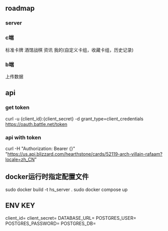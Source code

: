 ## roadmap
### server
### c端
标准卡牌
酒馆战棋
资讯
我的(自定义卡组，收藏卡组，历史记录)
### b端
上传数据
## api 

### get token
curl -u {client_id}:{client_secret} -d grant_type=client_credentials https://oauth.battle.net/token

### api with token
curl -H "Authorization: Bearer {}" "https://us.api.blizzard.com/hearthstone/cards/52119-arch-villain-rafaam?locale=zh_CN"

## docker运行时指定配置文件
sudo docker build -t hs_server .
sudo docker compose up

## ENV KEY
client_id=
client_secret=
DATABASE_URL=
POSTGRES_USER=
POSTGRES_PASSWORD=
POSTGRES_DB=

